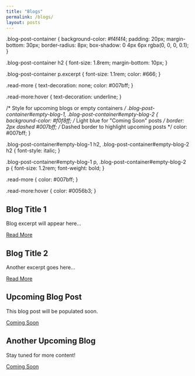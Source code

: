 ```yaml
---
title: "Blogs"
permalink: /blogs/
layout: posts
---
```


.blog-post-container {
  background-color: #f4f4f4;
  padding: 20px;
  margin-bottom: 30px;
  border-radius: 8px;
  box-shadow: 0 4px 6px rgba(0, 0, 0, 0.1);
}

.blog-post-container h2 {
  font-size: 1.8rem;
  margin-bottom: 10px;
}

.blog-post-container p.excerpt {
  font-size: 1.1rem;
  color: #666;
}

.read-more {
  text-decoration: none;
  color: #007bff;
}

.read-more:hover {
  text-decoration: underline;
}

/* Style for upcoming blogs or empty containers */
.blog-post-container#empty-blog-1,
.blog-post-container#empty-blog-2 {
  background-color: #f0f8ff; /* Light blue for "Coming Soon" posts */
  border: 2px dashed #007bff; /* Dashed border to highlight upcoming posts */
  color: #007bff;
}

.blog-post-container#empty-blog-1 h2,
.blog-post-container#empty-blog-2 h2 {
  font-style: italic;
}

.blog-post-container#empty-blog-1 p,
.blog-post-container#empty-blog-2 p {
  font-size: 1.2rem;
  font-weight: bold;
}

.read-more {
  color: #007bff;
}

.read-more:hover {
  color: #0056b3;
}


  
<div class="blog-posts">
  <!-- Container for Blog 1 -->
  <div class="blog-post-container" id="blog-1">
    <h2>Blog Title 1</h2>
    <p class="excerpt">Blog excerpt will appear here...</p>
    <p><a href="#" class="read-more">Read More</a></p>
  </div>

  <!-- Container for Blog 2 -->
  <div class="blog-post-container" id="blog-2">
    <h2>Blog Title 2</h2>
    <p class="excerpt">Another excerpt goes here...</p>
    <p><a href="#" class="read-more">Read More</a></p>
  </div>

  <!-- Empty Container for Future Blog Post 1 -->
  <div class="blog-post-container" id="empty-blog-1">
    <h2>Upcoming Blog Post</h2>
    <p class="excerpt">This blog post will be populated soon.</p>
    <p><a href="#" class="read-more">Coming Soon</a></p>
  </div>

  <!-- Empty Container for Future Blog Post 2 -->
  <div class="blog-post-container" id="empty-blog-2">
    <h2>Another Upcoming Blog</h2>
    <p class="excerpt">Stay tuned for more content!</p>
    <p><a href="#" class="read-more">Coming Soon</a></p>
  </div>
</div>

